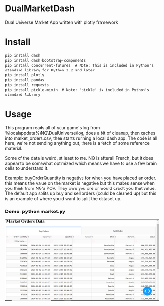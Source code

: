 # DualMarketDash
Dual Universe Market App written with plotly framework

# Install
```
pip install dash
pip install dash-bootstrap-components
pip install concurrent-futures  # Note: This is included in Python's standard library for Python 3.2 and later
pip install plotly
pip install pandas
pip install requests
pip install pickle-mixin  # Note: 'pickle' is included in Python's standard library
```
# Usage

This program reads all of your game's log from %localappdata%\NQ\DualUniverse\log, does a bit of cleanup, then caches into market_orders.csv, then starts running a local dash app. The code is all here, we're not sending anything out, there is a fetch of some reference material.

Some of the data is weird, at least to me. NQ is afterall French, but it does appear to be somewhat optimized which means we have to use a few brain cells to understand it.

Example: buyOrderQuantity is negative for when you have placed an order. this means the value on the market is negative but this makes sense when you think from NQ's POV. They owe you ore or would credit you that value. The default app splits up buy and sell orders (could be cleaned up) but this is an example of where you'd want to split the dataset up.

### Demo: python market.py
![Demo](demo.PNG)
